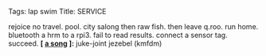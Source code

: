 Tags: lap swim
Title: SERVICE
  
rejoice no travel. pool. city salong then raw fish. then leave q.roo. run home. bluetooth a hrm to a rpi3. fail to read results. connect a sensor tag. succeed.
**[ [a song](spotify:track:4zHRHotgEcUcQzheUld3n9) ]:** juke-joint jezebel (kmfdm)
